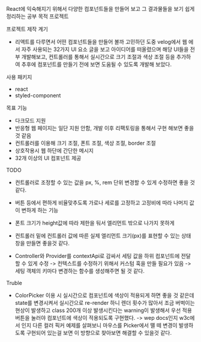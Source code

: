React에 익숙해지기 위해서 다양한 컴포넌트들을 만들어 보고 그 결과물들을 보기 쉽게 정리하는 공부 목적 프로젝트

프로젝트 제작 계기

- 리액트를 다루면서 어떤 컴포넌트들을 만들어 볼까 고민하던 도중 velog에서 웹 에서 자주 사용되는 32가지 UI 요소 글을 보고 아이디어를 떠올렸으며
  해당 UI들을 전부 개발해보고, 컨트롤러를 통해서 실시간으로 크기 조절과 색상 조절 등을 추가하여 추후에 컴포넌트를 만들기 전에 보면 도움될 수 있도록 개발해 보았다.

사용 패키지

- react
- styled-component

목표 기능

- 다크모드 지원
- 반응형 웹 페이지는 일단 지원 안함, 개발 이후 리팩토링을 통해서 구현 해보면 좋을것 같음
- 컨트롤러를 이용해 크기 조절, 폰트 조절, 색상 조절, border 조절
- 상호작용시 웹 하단에 간단한 메시지
- 32개 이상의 UI 컴포넌트 제공

TODO

- 컨트롤러로 조정할 수 있는 값을 px, %, rem 단위 변경할 수 있게 수정하면 좋을 것 같다.
- 버튼 등에서 편하게 비율맞추도록 가로나 세로를 고정하고 고정비에 따라 나머지 값이 변하게 하는 기능
- 폰트 크기가 height값에 따라 제한을 둬서 엘리먼트 밖으로 나가지 못하게
- 컨트롤러 밑에 컨트롤러 값에 따른 실제 엘리먼트 크기(px)를 표현할 수 있는 상태창을 만들면 좋을것 같다.

- Controller와 Provider를 contextApi로 감싸서 세팅 값을 하위 컴포넌트에 전달할 수 있게 수정
  -> 컨텍스트를 수정하기 위해서 커스텀 훅을 만들 필요가 있음
  -> 세팅 객체의 키마다 변경하는 함수를 생성해주면 될 것 같다.

Truble

- ColorPicker 이용 시 실시간으로 컴포넌트에 색상이 적용되게 하면 좋을 것 같은데 state를 변경시켜서 실시간으로 re-render 하니 렌더 횟수가 많아서 조금 버벅이는 현상이 발생하고 class 200개 이상 발생시킨다는 warning이 발생해서 우선 적용 버튼을 눌러야 컴포넌트에 색상이 적용되도록 구현했다.
  -> wep docs인지 w3c에서 인지 다른 컬러 픽커 예제를 살펴보니 마우스를 Picker에서 뗄 떼 변경이 발생하도록 구현되어 있는걸 보면 이 방향으로 찾아보면 해결할 수 있을것 같다.
